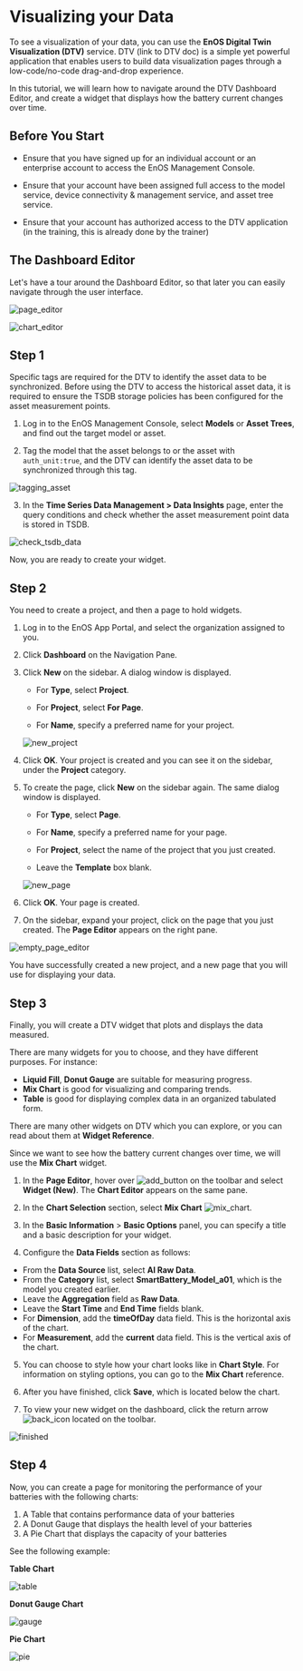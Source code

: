 # Visualizing your Data

To see a visualization of your data, you can use the **EnOS Digital Twin Visualization (DTV)** service. DTV (link to DTV doc) is a simple yet powerful application that enables users to build data visualization pages through a low-code/no-code drag-and-drop experience.

In this tutorial, we will learn how to navigate around the DTV Dashboard Editor, and create a widget that displays how the battery current changes over time.

## Before You Start

- Ensure that you have signed up for an individual account or an enterprise account to access the EnOS Management Console.

- Ensure that your account have been assigned full access to the model service, device connectivity & management service, and asset tree service.

- Ensure that your account has authorized access to the DTV application (in the training, this is already done by the trainer)

  

## The Dashboard Editor

Let's have a tour around the Dashboard Editor, so that later you can easily navigate through the user interface.




![page_editor](page_editor.png)


![chart_editor](chart_editor.png)



## Step 1

Specific tags are required for the DTV to identify the asset data to be synchronized. Before using the DTV to access the historical asset data, it is required to ensure the TSDB storage policies has been configured for the asset measurement points.

1. Log in to the EnOS Management Console, select **Models** or **Asset Trees**, and find out the target model or asset.

2. Tag the model that the asset belongs to or the asset with `auth_unit:true`, and the DTV can identify the asset data to be synchronized through this tag.

   

![tagging_asset](tagging_asset.png)

3. In the **Time Series Data Management > Data Insights** page, enter the query conditions and check whether the asset measurement point data is stored in TSDB.

![check_tsdb_data](checking_tsdb_data.png)



Now, you are ready to create your widget.




## Step 2

You need to create a project, and then a page to hold widgets.

1. Log in to the EnOS App Portal, and select the organization assigned to you.

2. Click **Dashboard** on the Navigation Pane.

3. Click **New** on the sidebar. A dialog window is displayed.

   - For **Type**, select **Project**.

   - For **Project**, select **For Page**.

   - For **Name**, specify a preferred name for your project.



   ![new_project](new_project.png)



4. Click **OK**. Your project is created and you can see it on the sidebar, under the **Project** category.

5. To create the page, click **New** on the sidebar again. The same dialog window is displayed.

   - For **Type**, select **Page**.

   - For **Name**, specify a preferred name for your page.

   - For **Project**, select the name of the project that you just created.

   - Leave the **Template** box blank.



   ![new_page](new_page.png)


6. Click **OK**. Your page is created.

 1. On the sidebar, expand your project, click on the page that you just created. The **Page Editor** appears on the right pane.

   ![empty_page_editor](empty_page_editor.png)



You have successfully created a new project, and a new page that you will use for displaying your data.




## Step 3

Finally, you will create a DTV widget that plots and displays the data measured.

There are many widgets for you to choose, and they have different purposes. For instance:

- **Liquid Fill**, **Donut Gauge** are suitable for measuring progress.
- **Mix Chart** is good for visualizing and comparing trends.
- **Table** is good for displaying complex data in an organized tabulated form.

There are many other widgets on DTV which you can explore, or you can read about them at **Widget Reference**.



Since we want to see how the battery current changes over time, we will use the **Mix Chart** widget.

1. In the **Page Editor**, hover over ![add_button](add_button.png) on the toolbar and select **Widget (New)**. The **Chart Editor** appears on the same pane.

2. In the **Chart Selection** section, select **Mix Chart** ![mix_chart](mix_chart.png).

3. In the **Basic Information** > **Basic Options** panel, you can specify a title and a basic description for your widget.

4.  Configure the **Data Fields** section as follows:
   - From the **Data Source** list, select **AI Raw Data**.
   - From the **Category** list, select **SmartBattery_Model_a01**, which is the model you created earlier.
   - Leave the **Aggregation** field as **Raw Data**.
   - Leave the **Start Time** and **End Time** fields blank.
   - For **Dimension**, add the **timeOfDay** data field. This is the horizontal axis of the chart.
   - For **Measurement**, add the **current** data field. This is the vertical axis of the chart.

5. You can choose to style how your chart looks like in **Chart Style**. For information on styling options, you can go to the **Mix Chart** reference.

6. After you have finished, click **Save**, which is located below the chart.

7. To view your new widget on the dashboard, click the return arrow ![back_icon](back_icon.png) located on the toolbar.



![finished](finished.png)





## Step 4

Now, you can create a page for monitoring the performance of your batteries with the following charts:

1. A Table that contains performance data of your batteries
2. A Donut Gauge that displays the health level of your batteries
3. A Pie Chart that displays the capacity of your batteries



See the following example:

**Table Chart**

![table](table_chart.png)

**Donut Gauge Chart**

![gauge](gauge_chart.png)

**Pie Chart**

![pie](pie_chart.png)